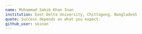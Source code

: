 ```yaml
---
name: Muhammad Sakib Khan Inan
institution: East Delta University, Chittagong, Bangladesh
quote: Success depends on what you expect.
github_user: skinan
---
```

